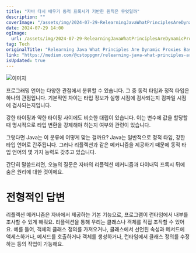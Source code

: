 ```yaml
---
title: "자바 다시 배우기 동적 프록시가 기반한 원칙은 무엇일까"
description: ""
coverImage: "/assets/img/2024-07-29-RelearningJavaWhatPrinciplesAreDynamicProxiesBasedOn_0.png"
date: 2024-07-29 14:00
ogImage:
  url: /assets/img/2024-07-29-RelearningJavaWhatPrinciplesAreDynamicProxiesBasedOn_0.png
tag: Tech
originalTitle: "Relearning Java What Principles Are Dynamic Proxies Based On"
link: "https://medium.com/@cstoppgmr/relearning-java-what-principles-are-dynamic-proxies-based-on-726ea74d6f0a"
isUpdated: true
---
```


![이미지](/assets/img/2024-07-29-RelearningJavaWhatPrinciplesAreDynamicProxiesBasedOn_0.png)

프로그래밍 언어는 다양한 관점에서 분류할 수 있습니다. 그 중 동적 타입과 정적 타입은 하나의 관점입니다. 기본적인 차이는 타입 정보가 실행 시점에 검사되는지 컴파일 시점에 검사되는지입니다.

강한 타이핑과 약한 타이핑 사이에도 비슷한 대립이 있습니다. 이는 변수에 값을 할당할 때 명시적으로 타입 변환을 강제해야 하는지 여부와 관련이 있습니다.

그렇다면 Java는 이 분류에 어떻게 맞는 걸까요? Java는 일반적으로 정적 타입, 강한 타입 언어로 간주됩니다. 그러나 리플렉션과 같은 메커니즘을 제공하기 때문에 동적 타입 언어의 몇 가지 능력도 갖추고 있습니다.

<!-- seedividend - 사각형 -->

<ins class="adsbygoogle"
     style="display:block"
     data-ad-client="ca-pub-4877378276818686"
     data-ad-slot="1898504329"
     data-ad-format="auto"
     data-full-width-responsive="true"></ins>

<script>
     (adsbygoogle = window.adsbygoogle || []).push({});
</script>

간단히 말씀드리면, 오늘의 질문은 자바의 리플렉션 메커니즘과 다이내믹 프록시 뒤에 숨은 원리에 대한 것이에요.

# 전형적인 답변

리플렉션 메커니즘은 자바에서 제공하는 기본 기능으로, 프로그램이 런타임에서 내부를 조사할 수 있게 해줘요. 리플렉션을 통해 우리는 클래스나 객체를 직접 조작할 수 있어요. 예를 들어, 객체의 클래스 정의를 가져오거나, 클래스에서 선언된 속성과 메서드에 액세스하거나, 메서드를 호출하거나 객체를 생성하거나, 런타임에서 클래스 정의를 수정하는 등의 작업이 가능해요.
